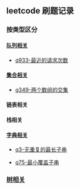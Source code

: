 ## leetcode 刷题记录

### 按类型区分

#### [队列相关](队列相关/index.js)

- [q933-最近的请求次数](队列相关/q933-最近的请求次数/solution.js)

#### [集合相关](集合相关/index.js)

- [q349-两个数组的交集](集合相关/q349-两个数组的交集)

#### 链表相关

#### 栈相关

#### [字典相关](字典相关/index.js)

- [q3-无重复的最长子串](字典/q3-无重复的最长子串/solution.js)

- [q75-最小覆盖子串](字典/q75-最小覆盖子串/solution.js)

### [树相关](树相关/index.js)
